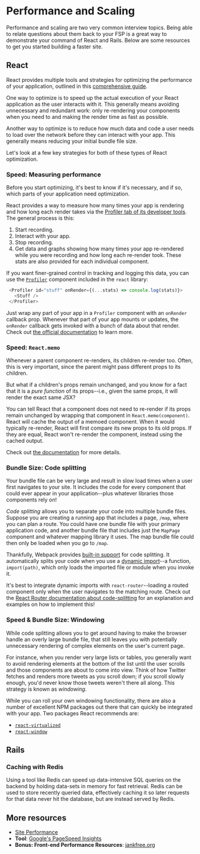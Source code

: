 # Performance and Scaling

Performance and scaling are two very common interview topics. Being able to
relate questions about them back to your FSP is a great way to demonstrate your
command of React and Rails. Below are some resources to get you started building
a faster site.

## React

React provides multiple tools and strategies for optimizing the performance of
your application, outlined in this [comprehensive guide][react-optimization].

One way to optimize is to speed up the actual execution of your React
application as the user interacts with it. This generally means avoiding
unnecessary and redundant work: only re-rendering your components when you need
to and making the render time as fast as possible.

Another way to optimize is to reduce how much data and code a user needs to load
over the network before they can interact with your app. This generally means
reducing your initial bundle file size.

Let's look at a few key strategies for both of these types of React
optimization.

### Speed: Measuring performance

Before you start optimizing, it's best to know if it's necessary, and if so,
which parts of your application need optimization. 

React provides a way to measure how many times your app is rendering and how
long each render takes via the [Profiler tab of its developer
tools][profiler-devtools]. The general process is this:

1. Start recording.
2. Interact with your app.
3. Stop recording.
4. Get data and graphs showing how many times your app re-rendered while you
   were recording and how long each re-render took. These stats are also
   provided for each individual component. 

If you want finer-grained control in tracking and logging this data, you can use
the [`Profiler`][profiler-api] component included in the `react` library:

```js
 <Profiler id="stuff" onRender={(...stats) => console.log(stats)}>
   <Stuff />
 </Profiler>
```

Just wrap any part of your app in a `Profiler` component with an `onRender`
callback prop. Whenever that part of your app mounts or updates, the `onRender`
callback gets invoked with a bunch of data about that render. Check out [the
official documentation][profiler-api] to learn more. 

### Speed: `React.memo`

Whenever a parent component re-renders, its children re-render too. Often, this
is very important, since the parent might pass different props to its children. 

But what if a children's props remain unchanged, and you know for a fact that it
is a *pure function* of its props--i.e., given the same props, it will render
the exact same JSX?

You can tell React that a component does not need to re-render if its props
remain unchanged by wrapping that component in `React.memo(component)`. React
will cache the output of a memoed component. When it would typically re-render,
React will first compare its new props to its old props. If they are equal,
React won't re-render the component, instead using the cached output. 

Check out [the documentation][react-memo] for more details.

### Bundle Size: Code splitting

Your bundle file can be very large and result in slow load times when a user
first navigates to your site. It includes the code for every component that
could ever appear in your application--plus whatever libraries those components
rely on!

*Code splitting* allows you to separate your code into multiple bundle files.
Suppose you are creating a running app that includes a page, `/map`, where you
can plan a route. You could have one bundle file with your primary application
code, and another bundle file that includes just the `MapPage` component and
whatever mapping library it uses. The map bundle file could then only be loaded
when you go to `/map`.

Thankfully, Webpack provides [built-in support][webpack-code-splitting] for code
splitting. It automatically splits your code when you use a [dynamic import]--a
function, `import(path)`, which only loads the imported file or module when you
invoke it.

It's best to integrate dynamic imports with `react-router`--loading a routed
component only when the user navigates to the matching route. Check out the
[React Router documentation about code-splitting][react-router-code-splitting]
for an explanation and examples on how to implement this!

### Speed & Bundle Size: Windowing

While code splitting allows you to get around having to make the browser handle
an overly large bundle file, that still leaves you with potentially
unnecessary rendering of complex elements on the user's current page. 

For instance, when you render very large lists or tables, you generally want to
avoid rendering elements at the bottom of the list until the user scrolls and
those components are about to come into view. Think of how Twitter fetches and
renders more tweets as you scroll down; if you scroll slowly enough, you'd never
know those tweets weren't there all along. This strategy is known as
*windowing*.

While you can roll your own windowing functionality, there are also a number of
excellent NPM packages out there that can quickly be integrated with your app.
Two packages React recommends are:

- [`react-virtualized`]
- [`react-window`]

## Rails

### Caching with Redis

Using a tool like Redis can speed up data-intensive SQL queries on the backend
by holding data-sets in memory for fast retrieval. Redis can be used to store
recently queried data, effectively caching it so later requests for that data
never hit the database, but are instead served by Redis.

<!-- 
- [Caching in Rails][rails-caching]
- [Caching with Redis in Rails][redis-caching]
- [Caching railscasts][railscasts-caching]
-->

## More resources

- [Site Performance][yahoo-performance]
- **Tool**: [Google's PageSpeed Insights][pagespeed]
- **Bonus: Front-end Performance Resources**: [jankfree.org][jankfree]

[profiler-api]: https://reactjs.org/docs/profiler.html
[profiler-devtools]: https://reactjs.org/blog/2018/09/10/introducing-the-react-profiler.html
[react-optimization]: https://reactjs.org/docs/optimizing-performance.html
[`react-virtualized`]: https://github.com/bvaughn/react-virtualized
[`react-window`]: https://react-window.now.sh/
[react-memo]: https://reactjs.org/docs/react-api.html#reactmemo
[webpack-code-splitting]: https://webpack.js.org/guides/code-splitting/
[dynamic import]: https://developer.mozilla.org/en-US/docs/Web/JavaScript/Reference/Statements/import#dynamic_imports
[react-router-code-splitting]: https://v5.reactrouter.com/web/guides/code-splitting
[rails-caching]: caching-in-rails
[redis-caching]: caching-with-redis-in-rails
[railscasts-caching]: http://railscasts.com/?tag_id=18
[yahoo-performance]: https://developer.yahoo.com/performance/rules.html
[pagespeed]: https://developers.google.com/speed/pagespeed/insights/
[jankfree]: http://jankfree.org/
